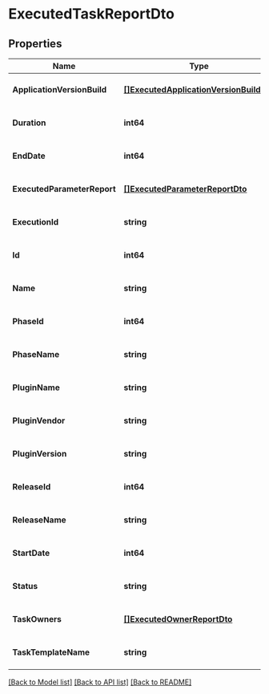 # ExecutedTaskReportDto

## Properties
Name | Type | Description | Notes
------------ | ------------- | ------------- | -------------
**ApplicationVersionBuild** | [**[]ExecutedApplicationVersionBuildDto**](ExecutedApplicationVersionBuildDto.md) |  | [optional] [default to null]
**Duration** | **int64** |  | [optional] [default to null]
**EndDate** | **int64** |  | [optional] [default to null]
**ExecutedParameterReport** | [**[]ExecutedParameterReportDto**](ExecutedParameterReportDto.md) |  | [optional] [default to null]
**ExecutionId** | **string** |  | [optional] [default to null]
**Id** | **int64** |  | [optional] [default to null]
**Name** | **string** |  | [optional] [default to null]
**PhaseId** | **int64** |  | [optional] [default to null]
**PhaseName** | **string** |  | [optional] [default to null]
**PluginName** | **string** |  | [optional] [default to null]
**PluginVendor** | **string** |  | [optional] [default to null]
**PluginVersion** | **string** |  | [optional] [default to null]
**ReleaseId** | **int64** |  | [optional] [default to null]
**ReleaseName** | **string** |  | [optional] [default to null]
**StartDate** | **int64** |  | [optional] [default to null]
**Status** | **string** |  | [optional] [default to null]
**TaskOwners** | [**[]ExecutedOwnerReportDto**](ExecutedOwnerReportDto.md) |  | [optional] [default to null]
**TaskTemplateName** | **string** |  | [optional] [default to null]

[[Back to Model list]](../README.md#documentation-for-models) [[Back to API list]](../README.md#documentation-for-api-endpoints) [[Back to README]](../README.md)


